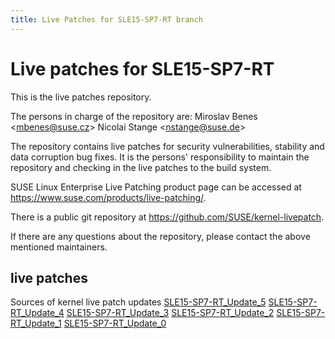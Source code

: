 ```yaml
---
title: Live Patches for SLE15-SP7-RT branch
---
```

# Live patches for SLE15-SP7-RT
This is the live patches repository.

The persons in charge of the repository are:
Miroslav Benes <[mbenes@suse.cz](mailto:mbenes@suse.cz?subject=SLE15-SP7-RT_Update_5%20branch)>
Nicolai Stange <[nstange@suse.de](mailto:nstange@suse.de?subject=SLE15-SP7-RT_Update_5%20branch)>

The repository contains live patches for security vulnerabilities,
stability and data corruption bug fixes. It is the persons'
responsibility to maintain the repository and checking in the live
patches to the build system.

SUSE Linux Enterprise Live Patching product page can be accessed at
https://www.suse.com/products/live-patching/.

There is a public git repository at
https://github.com/SUSE/kernel-livepatch.

If there are any questions about the repository, please contact the
above mentioned maintainers.


## live patches
Sources of kernel live patch updates [SLE15-SP7-RT_Update_5](https://github.com/SUSE/kernel-livepatch/tree/SLE15-SP7-RT_Update_5) [SLE15-SP7-RT_Update_4](https://github.com/SUSE/kernel-livepatch/tree/SLE15-SP7-RT_Update_4) [SLE15-SP7-RT_Update_3](https://github.com/SUSE/kernel-livepatch/tree/SLE15-SP7-RT_Update_3) [SLE15-SP7-RT_Update_2](https://github.com/SUSE/kernel-livepatch/tree/SLE15-SP7-RT_Update_2) [SLE15-SP7-RT_Update_1](https://github.com/SUSE/kernel-livepatch/tree/SLE15-SP7-RT_Update_1) [SLE15-SP7-RT_Update_0](https://github.com/SUSE/kernel-livepatch/tree/SLE15-SP7-RT_Update_0)
